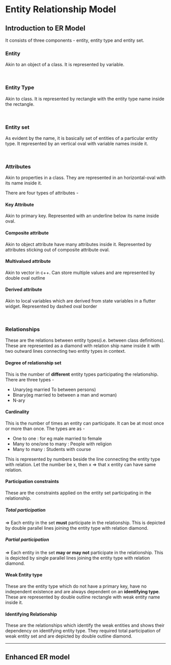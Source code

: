 # Entity Relationship Model

## Introduction to ER Model

It consists of three components - entity, entity type and entity set.

### Entity
Akin to an object of a class. It is represented by variable.

<br>

### Entity Type
Akin to class. It is represented by rectangle with the entity type name inside the rectangle.

<br>

### Entity set
As evident by the name, it is basically set of entities of a particular entity type. It represented by an vertical oval with variable names inside it.

<br>

### Attributes
Akin to properties in a class. They are represented in an horizontal-oval with its name inside it.

There are four types of attributes - 

#### Key Attribute
Akin to primary key. Represented with an underline below its name inside oval.
#### Composite attribute
Akin to object attribute have many attributes inside it. Represented by attributes sticking out of composite attribute oval.
#### Multivalued attribute
Akin to vector in c++. Can store multiple values and are represented by double oval outline
#### Derived attribute
Akin to local variables which are derived from state variables in a flutter widget. Represented by dashed oval border

<br>

### Relationships

These are the relations between entity types(i.e. between class definitions). These are represented as a diamond with relation ship name inside it with two outward lines connecting two entity types in context.

#### Degree of relationship set 
This is the number of  **different** entity types participating the relationship. There are three types -
+ Unary(eg married To between persons)
+ Binary(eg married to between a man and woman)
+ N-ary

#### Cardinality
This is the number of times an entity can participate. It can be at most once or more than once. The types are as - 
+ One to one : for eg male married to female
+ Many to one/one to many : People with religion
+ Many to many : Students with course

This is represented by numbers beside the line connecting the entity type with relation. Let the number be x, then x => that x entity can have same relation.

#### Participation constraints

These are the constraints applied on the entity set participating in the relationship.

##### Total participation
=> Each entity in the set **must** participate in the relationship. This is depicted by double parallel lines joining the entity type with relation diamond.

##### Partial participation
=> Each entity in the set **may or may not** participate in the relationship. This is depicted by single parallel lines joining the entity type with relation diamond.

#### Weak Entity type
These are the entity type which do not have a primary key, have no independent existence and are always dependent on an **identifying type**. These are represented by double outline rectangle with weak entity name inside it.

#### Identifying Relationship
These are the relationships which identify the weak entities and shows their dependency on identifying entity type. They required total participation of weak entity set and are depicted by double outline diamond.

---

## Enhanced ER model


